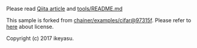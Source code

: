 Please read [Qiita article](https://qiita.com/ikeyasu/items/455c517081bba77e650b) and [tools/README.md](tools/README.md)

This sample is forked from [chainer/examples/cifar@97315f](https://github.com/chainer/chainer/tree/97315ffff04622a12d49b028c0fba21535e51532/examples/cifar).
Please refer to [here](https://github.com/chainer/chainer/blob/97315ffff04622a12d49b028c0fba21535e51532/LICENSE) about license.

Copyright (c) 2017 ikeyasu.
